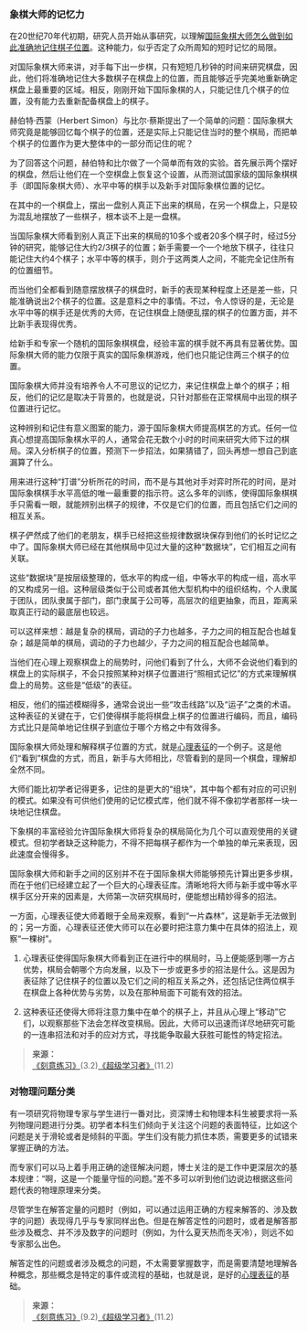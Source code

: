 ### 象棋大师的记忆力

在20世纪70年代初期，研究人员开始从事研究，以理解[国际象棋大师怎么做到如此准确地记住棋子位置](https://yamaeye.netlify.app/2022-12-02/专业/竞赛/国际象棋大师alekhine的盲棋比赛/)。这种能力，似乎否定了众所周知的短时记忆的局限。

对国际象棋大师来讲，对手每下出一步棋，只有短短几秒钟的时间来研究棋盘，因此，他们将准确地记住大多数棋子在棋盘上的位置，而且能够近乎完美地重新确定棋盘上最重要的区域。相反，刚刚开始下国际象棋的人，只能记住几个棋子的位置，没有能力去重新配备棋盘上的棋子。

赫伯特·西蒙（Herbert Simon）与比尔·蔡斯提出了一个简单的问题：国际象棋大师究竟是能够回忆每个棋子的位置，还是实际上只能记住当时的整个棋局，而把单个棋子的位置作为更大整体中的一部分而记住的呢？

为了回答这个问题，赫伯特和比尔做了一个简单而有效的实验。首先展示两个摆好的棋盘，然后让他们在一个空棋盘上恢复这个设置，从而测试国家级的国际象棋棋手（即国际象棋大师）、水平中等的棋手以及新手对国际象棋位置的记忆。

在其中的一个棋盘上，摆出一盘别人真正下出来的棋局，在另一个棋盘上，只是较为混乱地摆放了一些棋子，根本谈不上是一盘棋。

当国际象棋大师看到别人真正下出来的棋局的10多个或者20多个棋子时，经过5分钟的研究，能够记住大约2/3棋子的位置；新手需要一个一个地放下棋子，往往只能记住大约4个棋子；水平中等的棋手，则介于这两类人之间，不能完全记住所有的位置细节。

而当他们全都看到随意摆放棋子的棋盘时，新手的表现某种程度上还是差一些，只能准确说出2个棋子的位置。这是意料之中的事情。不过，令人惊讶的是，无论是水平中等的棋手还是优秀的大师，在记住棋盘上随便乱摆的棋子的位置方面，并不比新手表现得优秀。

给新手和专家一个随机的国际象棋棋盘，经验丰富的棋手就不再具有显著优势。国际象棋大师的能力仅限于真实的国际象棋游戏，他们也只能记住两三个棋子的位置。

国际象棋大师并没有培养令人不可思议的记忆力，来记住棋盘上单个的棋子；相反，他们的记忆是取决于背景的，也就是说，只针对那些在正常棋局中出现的棋子位置进行记忆。

这种辨别和记住有意义图案的能力，源于国际象棋大师提高棋艺的方式。任何一位真心想提高国际象棋水平的人，通常会花无数个小时的时间来研究大师下过的棋局。深入分析棋子的位置，预测下一步招法，如果猜错了，回头再想一想自己到底漏算了什么。

用来进行这种“打谱”分析所花的时间，而不是与其他对手对弈时所花的时间，是对国际象棋棋手水平高低的唯一最重要的指示符。这么多年的训练，使得国际象棋棋手只需看一眼，就能辨别出棋子的规律，不仅是它们的位置，而且包括它们之间的相互关系。

棋子俨然成了他们的老朋友，棋手已经把这些规律数据块保存到他们的长时记忆之中了。国际象棋大师已经在其他棋局中见过大量的这种“数据块”，它们相互之间有关联。

这些“数据块”是按层级整理的，低水平的构成一组，中等水平的构成一组，高水平的又构成另一组。这种层级类似于公司或者其他大型机构中的组织结构，个人隶属于团队，团队隶属于部门，部门隶属于公司等，高层次的组更抽象，而且，距离采取真正行动的最底层也较远。

可以这样来想：越是复杂的棋局，调动的子力也越多，子力之间的相互配合也越复杂；越是简单的棋局，调动的子力也越少，子力之间的相互配合也越简单。

当他们在心理上观察棋盘上的局势时，问他们看到了什么，大师不会说他们看到的棋盘上的实际棋子，不会只按照某种对棋子位置进行“照相式记忆”的方式来理解棋盘上的局势。这些是“低级”的表征。

相反，他们的描述模糊得多，通常会说出一些“攻击线路”以及“运子”之类的术语。这种表征的关键在于，它们使得棋手能将棋盘上棋子的位置进行编码，而且，编码方式比只是简单地记住棋子到底位于哪个方格之中有效得多。

国际象棋大师处理和解释棋子位置的方式，就是[心理表征](/引用/资料/心理/心理表征.md?id=定义)的一个例子。这是他们“看到”棋盘的方式，而且，新手与大师相比，尽管看到的是同一个棋盘，理解却全然不同。

大师们能比初学者记得更多，记住的是更大的“组块”，其中每个都有对应的可识别的模式。如果没有可供他们使用的记忆模式库，他们就不得不像初学者那样一块一块地记住棋盘。

下象棋的丰富经验允许国际象棋大师将复杂的棋局简化为几个可以直观使用的关键模式。但初学者缺乏这种能力，不得不把每棋子都作为一个单独的单元来表现，因此速度会慢得多。

国际象棋大师和新手之间的区别并不在于国际象棋大师能够预先计算出更多步棋，而在于他们已经建立起了一个巨大的心理表征库。清晰地将大师与新手或中等水平棋手区分开来的因素是，大师第一次研究棋局时，便能想出精妙得多的招法。

一方面，心理表征使大师着眼于全局来观察，看到“一片森林”，这是新手无法做到的；另一方面，心理表征还使大师可以在必要时把注意力集中在具体的招法上，观察“一棵树”。

1. 心理表征使得国际象棋大师看到正在进行中的棋局时，马上便能感到哪一方占优势，棋局会朝哪个方向发展，以及下一步或更多步的招法是什么。这是因为表征除了记住棋子的位置以及它们之间的相互关系之外，还包括记住两位棋手在棋盘上各种优势与劣势，以及在那种局面下可能有效的招法。

2. 这种表征还使得大师将注意力集中在单个的棋子上，并且从心理上“移动”它们，以观察那些下法会怎样改变棋局。因此，大师可以迅速而详尽地研究可能的一连串招法和对手的应对方式，寻找能争取最大获胜可能性的特定招法。

>**来源：**  
>[《刻意练习》](读书/学习/刻意练习.md)(3.2)[《超级学习者》](/读书/学习/超级学习者.md)(11.2)

### 对物理问题分类

有一项研究将物理专家与学生进行一番对比，资深博士和物理本科生被要求将一系列物理问题进行分类。初学者本科生们倾向于关注这个问题的表面特征，比如这个问题是关于滑轮或者是倾斜的平面。学生们没有能力抓住本质，需要更多的试错来掌握正确的方法。

而专家们可以马上着手用正确的途径解决问题，博士关注的是工作中更深层次的基本规律：“啊，这是一个能量守恒的问题。”差不多可以听到他们边说边根据这些问题代表的物理原理来分类。

尽管学生在解答定量的问题时（例如，可以通过运用正确的方程来解答的、涉及数字的问题）表现得几乎与专家同样出色。但是在解答定性的问题时，或者是解答那些涉及概念、并不涉及数字的问题时（例如，为什么夏天热而冬天冷），则远不如专家那么出色。

解答定性的问题或者涉及概念的问题，不太需要掌握数字，而是需要清楚地理解各种概念，那些概念是特定的事件或流程的基础，也就是说，是好的[心理表征](/引用/资料/心理/心理表征.md?id=实践)的基础。

>**来源：**  
>[《刻意练习》](读书/学习/刻意练习.md)(9.2)[《超级学习者》](/读书/学习/超级学习者.md)(11.2)

